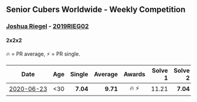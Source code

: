 ## Senior Cubers Worldwide - Weekly Competition
### [Joshua Riegel](../joshua_riegel.md) - [2019RIEG02](https://www.worldcubeassociation.org/persons/2019RIEG02?event=222)
#### 2x2x2

🔥 = PR average, ⚡ = PR single.

| Date | Age | Single | Average | Awards | Solve 1 | Solve 2 | Solve 3 | Solve 4 | Solve 5 | Video |
| :--: | :--: | --: | --: | :--: | --: | --: | --: | --: | --: | :-- |
| [<span style="white-space: nowrap">2020-06-23</span>](../../results/222/2020-06-23.md) | <30 | **7.04** | **9.71** | 🔥 ⚡ | 11.21 | **7.04** | 12.65 | 9.69 | 8.22 | [Link](https://www.facebook.com/events/722150235200875/permalink/725673131515252/) |


<!-- Global site tag (gtag.js) - Google Analytics -->
<script async src="https://www.googletagmanager.com/gtag/js?id=UA-86348435-3"></script>
<script>window.dataLayer = window.dataLayer || []; function gtag() {dataLayer.push(arguments);} gtag('js', new Date()); gtag('config', 'UA-86348435-3');</script>
